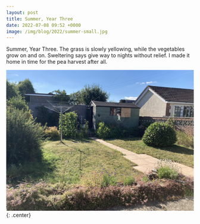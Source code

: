 ```yaml
---
layout: post
title: Summer, Year Three
date: 2022-07-08 09:52 +0000
image: /img/blog/2022/summer-small.jpg
---
```


Summer, Year Three. The grass is slowly yellowing, while the vegetables grow on and on. Sweltering says give way to nights without relief. I made it home in time for the pea harvest after all.

![A garden in summer](/img/blog/2022/summer.jpg){: .center}
